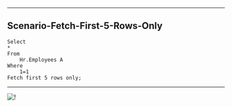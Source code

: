 --------------------------------------------------------------------------------
Scenario-Fetch-First-5-Rows-Only
--------------------------------------------------------------------------------
    Select
    *
    From
        Hr.Employees A
    Where
        1=1
    Fetch first 5 rows only;

--------------------------------------------------------------------------------
![!](../../../../Database/Assets/Oracle/Scenario-Fetch-First-5-Rows-Only.PNG)